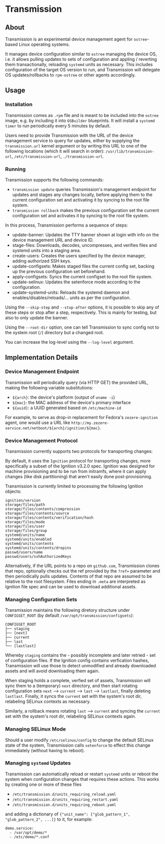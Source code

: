 # Transmission
## About
Transmission is an experimental device management agent for `ostree`-based Linux operating systems.

It manages device configuration similar to `ostree` managing the device OS, i.e. it allows pulling updates to sets of configuration and appling / reverting them transactionally, reloading `systemd` units as necessary. This includes configuration of the target OS version to run, and Transmission will delegate OS updates/rollbacks to `rpm-ostree` or other agents accordingly.

## Usage
### Installation
Transmission comes as `.rpm` file and is meant to be included into the `ostree` image, e.g. by including it into `OSBuilder` blueprints. It will install a `systemd timer` to run periodically every 5 minutes by default.

Users need to provide Transmission with the URL of the device management service to query for updates, either by supplying the `transmission.url` kernel argument or by writing this URL to one of the following locations (which it will search in order): `/usr/lib/transmission-url`, `/etc/transmission-url`, `./transmission-url`.

### Running
Transmission supports the following commands:

* `transmission update` queries Transmission's management endpoint for updates and stages any changes locally, before applying them to the current configuration set and activating it by syncing to the root file system.
* `transmission rollback` makes the previous configuration set the current configuration set and activates it by syncing to the root file system.

In this process, Transmission performs a sequence of steps:

* update-banner: Updates the TTY banner shown at login with info on the device management URL and device ID.
* stage-files: Downloads, decodes, uncompresses, and verifies files and systemd units into a staging area.
* create-users: Creates the users specified by the device manager, adding authorized SSH keys.
* update-configsets: Makes staged files the current config set, backing up the previous configuration set beforehand.
* apply-configsets: Syncs the current configset to the root file system.
* update-selinux: Updates the setenforce mode according to the configuration.
* update-systemd-units: Reloads the systemd daemon and enables/disables/reloads/... units as per the configuration.

Using the `--skip-step` and `--stop-after` options, it is possible to skip any of these steps or stop after a step, respectively. This is mainly for testing, but also to only update the banner.

Using the `--root-dir` option, one can tell Transmission to sync config not to the system root (`/`) directory but a changed root.

You can increase the log-level using the `--log-level` argument.

## Implementation Details
### Device Management Endpoint
Transmission will periodically query (via HTTP GET) the provided URL, making the following variable substitutions:
* `${arch}`: the device's platform (output of `uname -i`)
* `${mac}`: the MAC address of the device's primary interface
* `${uuid}`: a UUID generated based on `/etc/machine-id`

For example, to serve as drop-in replacement for Fedora's `zezere-ignition` agent, one would use a URL like `http://my.zezere-service.net/netboot/${arch}/ignition/${mac}`.

### Device Management Protocol
Transmission currently supports two protocols for transporting changes:

By default, it uses the `Ignition` protocol for transporting changes, more specifically a subset of the Ignition v3.2.0 spec. Ignition was designed for machine provisioning and to be run from initramfs, where it can apply changes (like disk partitioning) that aren't easily done post-provisioning.

Transmission is currently limited to processing the following Ignition objects:
```
ignition/version
storage/files/path
storage/files/contents/compression
storage/files/contents/source
storage/files/contents/verification/hash
storage/files/mode
storage/files/user
storage/files/group
systemd/units/name
systemd/units/enabled
systemd/units/contents
systemd/units/contents/dropins
passwd/users/name
passwd/users/sshAuthorizedKeys
```

Alternatively, if the URL points to a repo on `github.com`, Transmission clones that repo, optionally checks out the ref provided by the `?ref=` parameter and then periodically pulls updates. Contents of that repo are assumed to be relative to the root filesystem. Files ending in `.meta` are interpreted as Ignition file spec and can be used to download additional assets.

### Managing Configuration Sets
Transmission maintains the following diretory structure under `CONFIGSET_ROOT` (by default `/var/opt/transmission/configsets`):
```
CONFIGSET_ROOT
├── staging
├── [next]
├── current
├── last
└── [lastlast]
```
Whereby `staging` contains the - possibly incomplete and later retried - set of configuration files. If the Ignition config contains verfication hashes, Transmission will use those to detect unmodified and already downloaded assets and will avoid downloading them again.

When staging holds a complete, verfied set of assets, Transmission will sync them to a (temporary) `next` directory, and then start rotating configuration sets `next` --> `current` --> `last` --> `lastlast`, finally deleting `lastlast`. Finally, it syncs the `current` set with the system's root dir, relabeling SELinux contexts as necessary.

Similarly, a rollback means rotating `last` --> `current` and syncing the `current` set with the system's root dir, relabeling SELinux contexts again.

### Managing SELinux Mode
Should a user modify `/etc/selinux/config` to change the default SELinux state of the system, Transmission calls `setenforce` to effect this change immediately (without having to reboot).

### Managing `systemd` Updates
Transmission can automatically reload or restart `systemd` units or reboot the system when configuration changes that requires these actions. This works by creating one or more of these files
* `/etc/transmission.d/units_requiring_reload.yaml`
* `/etc/transmission.d/units_requiring_restart.yaml`
* `/etc/transmission.d/units_requiring_reboot.yaml`

and adding a dictionary of `{"unit_name": ["glob_pattern_1", "glob_pattern_2", ...]}` to it, for example:
```
demo.service:
  - /var/opt/demo/*
  - /etc/demo/*.conf
```